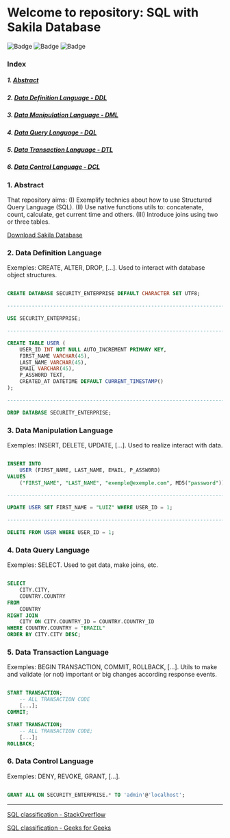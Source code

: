 # Welcome to repository: SQL with Sakila Database

![Badge](https://img.shields.io/static/v1?label=Database&message=MySQL&color=blue&style=for-the-badge&logo=MySQL)   ![Badge](https://img.shields.io/static/v1?label=Language&message=SQL&color=blue&style=for-the-badge) ![Badge](https://img.shields.io/static/v1?label=Repository_stage&message=progressing&color=yellow&style=for-the-badge)


### Index

##### 1. [Abstract](#Abstract)
##### 2. [Data Definition Language - DDL](#DDL)
##### 3. [Data Manipulation Language - DML](#DML)
##### 4. [Data Query Language - DQL](#DQL)
##### 5. [Data Transaction Language - DTL](#DTL)
##### 6. [Data Control Language - DCL](#DCL)


### 1. Abstract <a name="Abstract"/>

That repository aims: (I) Exemplify technics about how to use Structured Query Language (SQL). (II) Use native functions utils to: concatenate, count, calculate, get current time and others. (III) Introduce joins using two or three tables.

[Download Sakila Database](https://dev.mysql.com/doc/index-other.html)

### 2. Data Definition Language <a name="DDL"/>
Exemples: CREATE, ALTER, DROP, [...].
Used to interact with database object structures.

```SQL

CREATE DATABASE SECURITY_ENTERPRISE DEFAULT CHARACTER SET UTF8;

---------------------------------------------------------------------------

USE SECURITY_ENTERPRISE;

---------------------------------------------------------------------------

CREATE TABLE USER (
    USER_ID INT NOT NULL AUTO_INCREMENT PRIMARY KEY,
    FIRST_NAME VARCHAR(45),
    LAST_NAME VARCHAR(45),
    EMAIL VARCHAR(45),
    P_ASSW0RD TEXT,
    CREATED_AT DATETIME DEFAULT CURRENT_TIMESTAMP()
);

---------------------------------------------------------------------------

DROP DATABASE SECURITY_ENTERPRISE;

```


### 3. Data Manipulation Language <a name="DML"/>
Exemples: INSERT, DELETE, UPDATE, [...].
Used to realize interact with data.

```SQL

INSERT INTO
    USER (FIRST_NAME, LAST_NAME, EMAIL, P_ASSW0RD)
VALUES
    ("FIRST_NAME", "LAST_NAME", "exemple@exemple.com", MD5("password"));

---------------------------------------------------------------------------

UPDATE USER SET FIRST_NAME = "LUIZ" WHERE USER_ID = 1;

---------------------------------------------------------------------------

DELETE FROM USER WHERE USER_ID = 1;

```


### 4. Data Query Language <a name="DQL"/>
Exemples: SELECT.
Used to get data, make joins, etc.

```SQL

SELECT
    CITY.CITY,
    COUNTRY.COUNTRY
FROM
    COUNTRY
RIGHT JOIN
    CITY ON CITY.COUNTRY_ID = COUNTRY.COUNTRY_ID
WHERE COUNTRY.COUNTRY = "BRAZIL"
ORDER BY CITY.CITY DESC;

```

### 5. Data Transaction Language <a name="DTL"/>
Exemples: BEGIN TRANSACTION, COMMIT, ROLLBACK, [...].
Utils to make and validate (or not) important or big changes according response events. 

```SQL

START TRANSACTION;
    -- ALL TRANSACTION CODE
    [...];
COMMIT;

START TRANSACTION;
    -- ALL TRANSACTION CODE;
    [...];
ROLLBACK;

```


### 6. Data Control Language <a name="DCL"/>
Exemples: DENY, REVOKE, GRANT, [...].

```SQL

GRANT ALL ON SECURITY_ENTERPRISE.* TO 'admin'@'localhost';

```

--------------------------------------------------------------

[SQL classification - StackOverflow](https://pt.stackoverflow.com/questions/262867/o-que-s%C3%A3o-as-siglas-ddl-dml-dql-dtl-e-dcl)

[SQL classification - Geeks for Geeks](https://www.geeksforgeeks.org/sql-ddl-dql-dml-dcl-tcl-commands/)